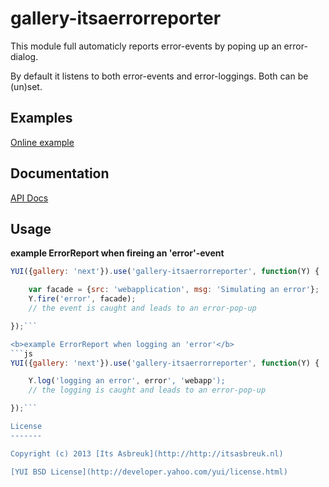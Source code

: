 gallery-itsaerrorreporter
===============


This module full automaticly reports error-events by poping up an error-dialog.


By default it listens to both error-events and error-loggings. Both can be (un)set.



Examples
--------
[Online example](http://projects.itsasbreuk.nl/examples/itsaerrorreporter/index.html)

Documentation
--------------
[API Docs](http://projects.itsasbreuk.nl/apidocs/classes/Y.ErrorReporter.html)

Usage
-----

<b>example ErrorReport when fireing an 'error'-event</b>
```js
YUI({gallery: 'next'}).use('gallery-itsaerrorreporter', function(Y) {

    var facade = {src: 'webapplication', msg: 'Simulating an error'};
    Y.fire('error', facade);
    // the event is caught and leads to an error-pop-up

});```

<b>example ErrorReport when logging an 'error'</b>
```js
YUI({gallery: 'next'}).use('gallery-itsaerrorreporter', function(Y) {

    Y.log('logging an error', error', 'webapp');
    // the logging is caught and leads to an error-pop-up

});```

License
-------

Copyright (c) 2013 [Its Asbreuk](http://http://itsasbreuk.nl)

[YUI BSD License](http://developer.yahoo.com/yui/license.html)
